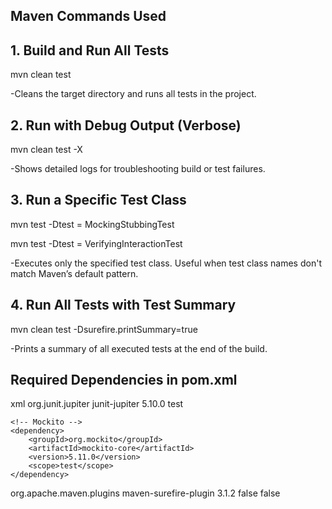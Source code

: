 ## Maven Commands Used
## 1. Build and Run All Tests

mvn clean test

-Cleans the target directory and runs all tests in the project.

## 2. Run with Debug Output (Verbose)

mvn clean test -X

-Shows detailed logs for troubleshooting build or test failures.

## 3. Run a Specific Test Class

mvn test -Dtest = MockingStubbingTest

mvn test -Dtest = VerifyingInteractionTest

-Executes only the specified test class. Useful when test class names don't match Maven’s default pattern.

## 4. Run All Tests with Test Summary

mvn clean test -Dsurefire.printSummary=true

-Prints a summary of all executed tests at the end of the build.

## Required Dependencies in pom.xml
xml
<dependencies>
    <!-- JUnit 5 -->
    <dependency>
        <groupId>org.junit.jupiter</groupId>
        <artifactId>junit-jupiter</artifactId>
        <version>5.10.0</version>
        <scope>test</scope>
    </dependency>

    <!-- Mockito -->
    <dependency>
        <groupId>org.mockito</groupId>
        <artifactId>mockito-core</artifactId>
        <version>5.11.0</version>
        <scope>test</scope>
    </dependency>
</dependencies>

<build>
    <plugins>
        <plugin>
            <groupId>org.apache.maven.plugins</groupId>
            <artifactId>maven-surefire-plugin</artifactId>
            <version>3.1.2</version>
            <configuration>
                <useFile>false</useFile>
                <redirectTestOutputToFile>false</redirectTestOutputToFile>
            </configuration>
        </plugin>
    </plugins>
</build>